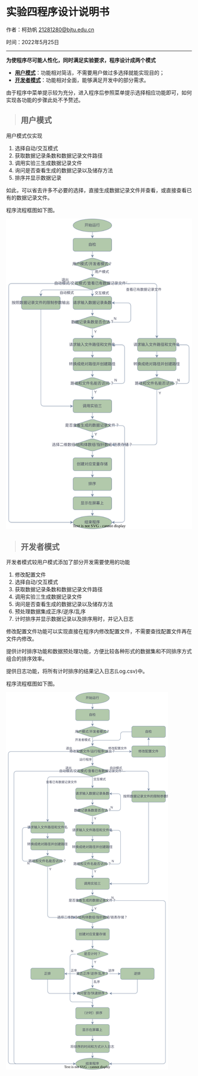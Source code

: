 # 实验四程序设计说明书

作者：柯劲帆 21281280@bjtu.edu.cn

时间：2022年5月25日

***

**为使程序尽可能人性化，同时满足实验要求，程序设计成两个模式**

- [**用户模式**](#用户模式)：功能相对简洁，不需要用户做过多选择就能实现目的；
- [**开发者模式**](#开发者模式)：功能相对全面，能够满足开发中的部分需求。

由于程序中菜单提示较为充分，进入程序后参照菜单提示选择相应功能即可，如何实现各功能的步骤此处不予赘述。

> ## 用户模式

用户模式仅实现

1. 选择自动/交互模式
2. 获取数据记录条数和数据记录文件路径
3. 调用实验三生成数据记录文件
4. 询问是否查看生成的数据记录以及储存方法
5. 排序并显示数据记录

如此，可以省去许多不必要的选择，直接生成数据记录文件并查看，或直接查看已有的数据记录文件。

程序流程框图如下图。

![用户模式](Doc/Lab4用户模式.svg)

> ## 开发者模式

开发者模式较用户模式添加了部分开发需要使用的功能

1. 修改配置文件
2. 选择自动/交互模式
3. 获取数据记录条数和数据记录文件路径
4. 调用实验三生成数据记录文件
5. 询问是否查看生成的数据记录以及储存方法
6. 预处理数据集成正序/逆序/乱序
7. 计时排序并显示数据记录以及排序用时，并记入日志

修改配置文件功能可以实现直接在程序内修改配置文件，不需要查找配置文件再在文件内修改。

提供计时排序功能和数据预处理功能，方便比较各种形式的数据集和不同排序方式组合的排序效率。

提供日志功能，将所有计时排序的结果记入日志(Log.csv)中。

程序流程框图如下图。

![开发者模式](Doc/Lab4开发者模式.svg)